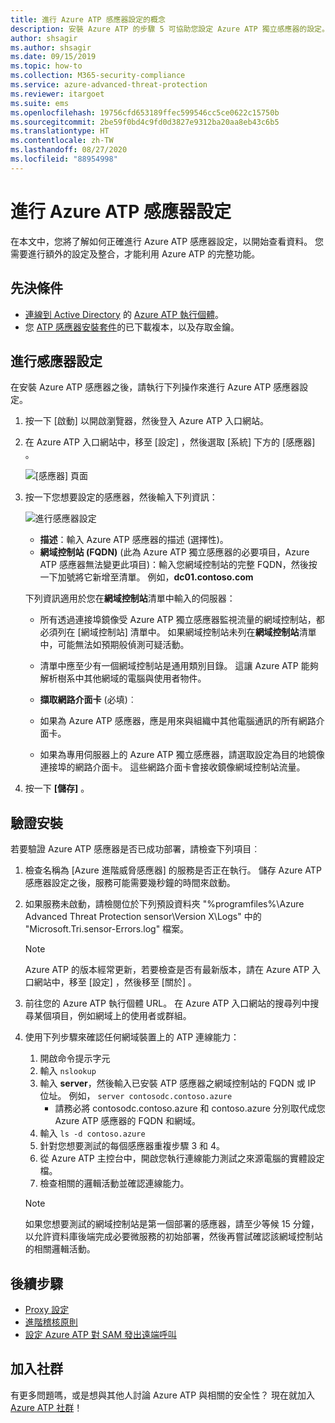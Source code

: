 ```yaml
---
title: 進行 Azure ATP 感應器設定的概念
description: 安裝 Azure ATP 的步驟 5 可協助您設定 Azure ATP 獨立感應器的設定。
author: shsagir
ms.author: shsagir
ms.date: 09/15/2019
ms.topic: how-to
ms.collection: M365-security-compliance
ms.service: azure-advanced-threat-protection
ms.reviewer: itargoet
ms.suite: ems
ms.openlocfilehash: 19756cfd653189ffec599546cc5ce0622c15750b
ms.sourcegitcommit: 2be59f0bd4c9fd0d3827e9312ba20aa8eb43c6b5
ms.translationtype: HT
ms.contentlocale: zh-TW
ms.lasthandoff: 08/27/2020
ms.locfileid: "88954998"
---
```

# <a name="configure-azure-atp-sensor-settings"></a>進行 Azure ATP 感應器設定

在本文中，您將了解如何正確進行 Azure ATP 感應器設定，以開始查看資料。 您需要進行額外的設定及整合，才能利用 Azure ATP 的完整功能。

## <a name="prerequisites"></a>先決條件

- [連線到 Active Directory](install-atp-step2.md) 的 [Azure ATP 執行個體](install-atp-step1.md)。
- 您 [ATP 感應器安裝套件](install-atp-step3.md)的已下載複本，以及存取金鑰。

## <a name="configure-sensor-settings"></a>進行感應器設定

在安裝 Azure ATP 感應器之後，請執行下列操作來進行 Azure ATP 感應器設定。

1. 按一下 [啟動]  以開啟瀏覽器，然後登入 Azure ATP 入口網站。

1. 在 Azure ATP 入口網站中，移至 [設定]  ，然後選取 [系統]  下方的 [感應器]  。

    ![[感應器] 頁面](media/atp-sensor-config.png)

1. 按一下您想要設定的感應器，然後輸入下列資訊：

    ![進行感應器設定](media/atp-sensor-config-2.png)

    - **描述**：輸入 Azure ATP 感應器的描述 (選擇性)。
    - **網域控制站 (FQDN)** (此為 Azure ATP 獨立感應器的必要項目，Azure ATP 感應器無法變更此項目)：輸入您網域控制站的完整 FQDN，然後按一下加號將它新增至清單。 例如，**dc01.contoso.com**

    下列資訊適用於您在**網域控制站**清單中輸入的伺服器：
    - 所有透過連接埠鏡像受 Azure ATP 獨立感應器監視流量的網域控制站，都必須列在 [網域控制站]  清單中。 如果網域控制站未列在**網域控制站**清單中，可能無法如預期般偵測可疑活動。
    - 清單中應至少有一個網域控制站是通用類別目錄。 這讓 Azure ATP 能夠解析樹系中其他網域的電腦與使用者物件。

    - **擷取網路介面卡** (必填)︰

    - 如果為 Azure ATP 感應器，應是用來與組織中其他電腦通訊的所有網路介面卡。
    - 如果為專用伺服器上的 Azure ATP 獨立感應器，請選取設定為目的地鏡像連接埠的網路介面卡。 這些網路介面卡會接收鏡像網域控制站流量。

1. 按一下 **[儲存]** 。

## <a name="validate-installations"></a>驗證安裝

若要驗證 Azure ATP 感應器是否已成功部署，請檢查下列項目︰

1. 檢查名稱為 [Azure 進階威脅感應器]  的服務是否正在執行。 儲存 Azure ATP 感應器設定之後，服務可能需要幾秒鐘的時間來啟動。

1. 如果服務未啟動，請檢閱位於下列預設資料夾 "%programfiles%\Azure Advanced Threat Protection sensor\Version X\Logs" 中的 "Microsoft.Tri.sensor-Errors.log" 檔案。

    >[!NOTE]
    > Azure ATP 的版本經常更新，若要檢查是否有最新版本，請在 Azure ATP 入口網站中，移至 [設定]  ，然後移至 [關於]  。

1. 前往您的 Azure ATP 執行個體 URL。 在 Azure ATP 入口網站的搜尋列中搜尋某個項目，例如網域上的使用者或群組。

1. 使用下列步驟來確認任何網域裝置上的 ATP 連線能力：
    1. 開啟命令提示字元
    1. 輸入 `nslookup`
    1. 輸入 **server**，然後輸入已安裝 ATP 感應器之網域控制站的 FQDN 或 IP 位址。 例如， `server contosodc.contoso.azure`
        - 請務必將 contosodc.contoso.azure 和 contoso.azure 分別取代成您 Azure ATP 感應器的 FQDN 和網域。
    1. 輸入 `ls -d contoso.azure`
    1. 針對您想要測試的每個感應器重複步驟 3 和 4。
    1. 從 Azure ATP 主控台中，開啟您執行連線能力測試之來源電腦的實體設定檔。
    1. 檢查相關的邏輯活動並確認連線能力。

    > [!NOTE]
    >如果您想要測試的網域控制站是第一個部署的感應器，請至少等候 15 分鐘，以允許資料庫後端完成必要微服務的初始部署，然後再嘗試確認該網域控制站的相關邏輯活動。

## <a name="next-steps"></a>後續步驟

- [Proxy 設定](configure-proxy.md)
- [進階稽核原則](configure-windows-event-collection.md)
- [設定 Azure ATP 對 SAM 發出遠端呼叫](install-atp-step8-samr.md)

## <a name="join-the-community"></a>加入社群

有更多問題嗎，或是想與其他人討論 Azure ATP 與相關的安全性？ 現在就加入 [Azure ATP 社群](https://aka.ms/azureatpcommunity)！